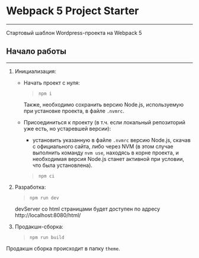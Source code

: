 # Webpack 5 Project Starter
---
Стартовый шаблон Wordpress-проекта на Webpack 5


## Начало работы
---

1. Инициализация:

    - Начать проект с нуля:

        > `npm i`

        Также, необходимо сохранить версию Node.js, используемую при установке 
        проекта, в файле `.nvmrc`.

    - Присоединиться к проекту (в т.ч. если локальный репозиторий уже есть, но
      устаревшей версии):
        - установить указанную в файле `.nvmrc` версию Node.js, скачав с 
        официального сайта, либо через NVM (в этом случае выполнить команду 
        `nvm use`, находясь в корне проекта, и необходимая версия Node.js станет 
        активной при условии, что была установлена).
        
        > `npm ci`

2. Разработка:

    > `npm run dev`

    devServer со html страницами будет доступен по адресу 
    http://localhost:8080/html/

3. Продакшн-сборка:

    > `npm run build`

Продакшн сборка происходит в папку `theme`.
